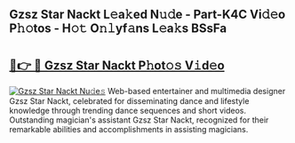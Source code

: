 ## Gzsz Star Nackt L𝚎a𝚔ed N𝚞𝚍e - Part-K4C Vi𝚍𝚎o P𝚑𝚘tos - H𝚘𝚝 O𝚗𝚕yf𝚊ns L𝚎a𝚔s BSsFa

# <h2><a href="http://kf66yl.oniu.top/?m=Gzsz+Star+Nackt">🔗👉 🔴 Gzsz Star Nackt P𝚑ot𝚘𝚜 V𝚒d𝚎o</a></h2>

[![Gzsz Star Nackt Nu𝚍e𝚜](https://i.imgur.com/0qMVB7G.gif)](http://kf66yl.oniu.top/?m=Gzsz+Star+Nackt)
Web-based entertainer and multimedia designer Gzsz Star Nackt, celebrated for disseminating dance and lifestyle knowledge through trending dance sequences and short videos. Outstanding magician's assistant Gzsz Star Nackt, recognized for their remarkable abilities and accomplishments in assisting magicians.  
